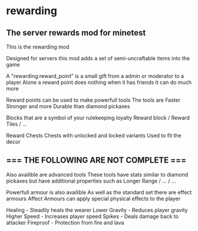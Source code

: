 # rewarding

## The server rewards mod for minetest

This is the rewarding mod

Designed for servers this mod adds a set of semi-uncraftable items into the game

A "rewarding:reward_point" is a small gift from a admin or moderator to a player
Alone a reward point does nothing when it has friends it can do much more

Reward points can be used to make powerfull tools
The tools are Faster Stronger and more Durable than diamond pickaxes

Blocks that are a symbol of your rulekeeping loyalty
Reward block / Reward Tiles / ...

Reward Chests
Chests with unlocked and locked variants
Used to fit the decor

## === THE FOLLOWING ARE NOT COMPLETE ===

Also availible are advanced tools
These tools have stats similar to diamond pickaxes but have additional properties such as
Longer Range / ... / ...

Powerfull armour is also availible
As well as the standard set there are effect armours
Affect Armours can apply special physical effects to the player

Healing - Steadily heals the wearer
Lower Gravity - Reduces player gravity
Higher Speed - Increases player speed
Spikes - Deals damage back to attacker
Fireproof - Protection from fire and lava
